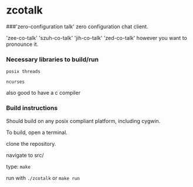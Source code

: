 # zcotalk
###'zero-configuration talk'
zero configuration chat client.

'zee-co-talk' 'szuh-co-talk' 'jih-co-talk' 'zed-co-talk' however you want to pronounce it.

### Necessary libraries to build/run
`posix threads`

`ncurses`

also good to have a c compiler

### Build instructions
Should build on any posix compliant platform, including cygwin.

To build, open a terminal.

clone the repository.

navigate to src/

type: `make`

run with `./zcotalk` or `make run`

